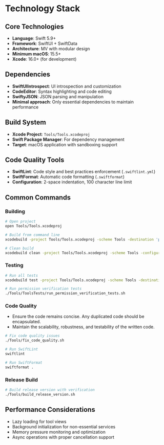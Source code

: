 # Technology Stack

## Core Technologies
- **Language**: Swift 5.9+
- **Framework**: SwiftUI + SwiftData
- **Architecture**: MV with modular design
- **Minimum macOS**: 15.5+
- **Xcode**: 16.0+ (for development)

## Dependencies
- **SwiftUIIntrospect**: UI introspection and customization
- **CodeEditor**: Syntax highlighting and code editing
- **SwiftyJSON**: JSON parsing and manipulation
- **Minimal approach**: Only essential dependencies to maintain performance

## Build System
- **Xcode Project**: `Tools/Tools.xcodeproj`
- **Swift Package Manager**: For dependency management
- **Target**: macOS application with sandboxing support

## Code Quality Tools
- **SwiftLint**: Code style and best practices enforcement (`.swiftlint.yml`)
- **SwiftFormat**: Automatic code formatting (`.swiftformat`)
- **Configuration**: 2-space indentation, 100 character line limit

## Common Commands

### Building
```bash
# Open project
open Tools/Tools.xcodeproj

# Build from command line
xcodebuild -project Tools/Tools.xcodeproj -scheme Tools -destination 'platform=macOS' build

# Clean build
xcodebuild clean -project Tools/Tools.xcodeproj -scheme Tools -configuration Release
```

### Testing
```bash
# Run all tests
xcodebuild test -project Tools/Tools.xcodeproj -scheme Tools -destination 'platform=macOS'

# Run permission verification tests
./Tools/ToolsTests/run_permission_verification_tests.sh
```

### Code Quality
- Ensure the code remains concise. Any duplicated code should be encapsulated.
- Maintain the scalability, robustness, and testability of the written code.
```bash
# Fix code quality issues
./Tools/fix_code_quality.sh

# Run SwiftLint
swiftlint

# Run SwiftFormat
swiftformat .
```

### Release Build
```bash
# Build release version with verification
./Tools/build_release_version.sh
```

## Performance Considerations
- Lazy loading for tool views
- Background initialization for non-essential services
- Memory pressure monitoring and optimization
- Async operations with proper cancellation support